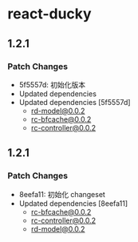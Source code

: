 # react-ducky

## 1.2.1

### Patch Changes

- 5f5557d: 初始化版本
- Updated dependencies
- Updated dependencies [5f5557d]
  - rd-model@0.0.2
  - rc-bfcache@0.0.2
  - rc-controller@0.0.2

## 1.2.1

### Patch Changes

- 8eefa11: 初始化 changeset
- Updated dependencies [8eefa11]
  - rc-bfcache@0.0.2
  - rc-controller@0.0.2
  - rd-model@0.0.2
